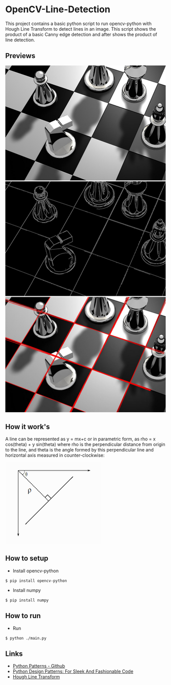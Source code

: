 # OpenCV-Line-Detection
This project contains a basic python script to run opencv-python with Hough Line Transform to detect lines in an image. This script shows the product of a basic Canny edge detection and after shows the product of line detection.

## Previews
![Preview1](./documentation/preview/Preview1.JPG?raw=true "Preview1")
![Preview2](./documentation/preview/Preview2.JPG?raw=true "Preview2")
![Preview3](./documentation/preview/Preview3.JPG?raw=true "Preview3")

## How it work's
A line can be represented as y = mx+c or in parametric form, as rho = x cos(theta) + y sin(theta) where rho is the perpendicular distance from origin to the line, and theta is the angle formed by this perpendicular line and horizontal axis measured in counter-clockwise:

![CoordinateSystem](./documentation/CoordinateSystem.PNG?raw=true "CoordinateSystem")

## How to setup
- Install opencv-python
```
$ pip install opencv-python
```

- Install numpy
```
$ pip install numpy
```

## How to run
- Run
```
$ python ./main.py
```

## Links
- [Python Patterns - Github](https://github.com/faif/python-patterns)
- [Python Design Patterns: For Sleek And Fashionable Code](https://www.toptal.com/python/python-design-patterns)
- [Hough Line Transform](https://opencv-python-tutroals.readthedocs.io/en/latest/py_tutorials/py_imgproc/py_houghlines/py_houghlines.html)
